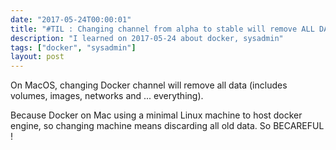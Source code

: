 ```yaml
---
date: "2017-05-24T00:00:01"
title: "#TIL : Changing channel from alpha to stable will remove ALL DATA"
description: "I learned on 2017-05-24 about docker, sysadmin"
tags: ["docker", "sysadmin"]
layout: post
---
```



On MacOS, changing Docker channel will remove all data (includes volumes, images, networks and ... everything).

Because Docker on Mac using a minimal Linux machine to host docker engine, so changing machine means discarding all old data. So BECAREFUL !
